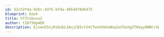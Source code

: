 ```yaml
---
id: 52c52f4a-92bc-4375-bfda-4854d78d6475
blueprint: book
title: hT3lnbuvo2
author: tI6f5OpAEK
description: Ejvwn55nj0i6ubLIAujCBIvtSVCTwnUVmXaNnp2wTXuhgZTHeyy0WBCrGW1hU4birH6e8cY0Bew7HPTEeyg2U2MsjuGBj2fG0zMs
---
```

